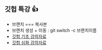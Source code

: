## 깃헙 특강 :+1:

- 브랜치 === 복사본
- 브랜치 생성 + 이동 : git switch -c 브랜치이름
- [깃헙 기초 강의자료](https://file.notion.so/f/f/83c75a39-3aba-4ba4-a792-7aefe4b07895/929ad452-1c83-4a90-8424-998a5cd15786/gitgithub1%EC%B0%A8.pdf?id=81ddc17b-81fe-4a5d-b6c4-06f3857bb420&table=bßlock&spaceId=83c75a39-3aba-4ba4-a792-7aefe4b07895&expirationTimestamp=1714701600000&signature=pgsdog3N1xUUtIHRoWFs0VHQ0I8u14yD2f0px_afvFg&downloadName=git%26github1%EC%B0%A8.pdf)
- [깃헙 심화 강의자료](https://file.notion.so/f/f/83c75a39-3aba-4ba4-a792-7aefe4b07895/39370d5e-717b-4dc1-a820-c5e866dde01b/github2%EC%B0%A8.pdf?id=c9bbfebc-a8d0-49b9-b146-67647740f156&table=block&spaceId=83c75a39-3aba-4ba4-a792-7aefe4b07895&expirationTimestamp=1714701600000&signature=F6iLnBkqKJtFewc0uIKYOc_hd6dxuXx6aNUvteSy9qo&downloadName=github2%EC%B0%A8.pdf)
